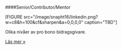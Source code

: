 ####Senior/Contributor/Mentor

[FIGURE src="/image/snapht16/linkedin.png?w=c8&h=100&cf&sharpen&a=0,0,0,0" caption="TBD"]

Olika nivåer av pro bono bidragsgivare.

[Läs mer »](#)
